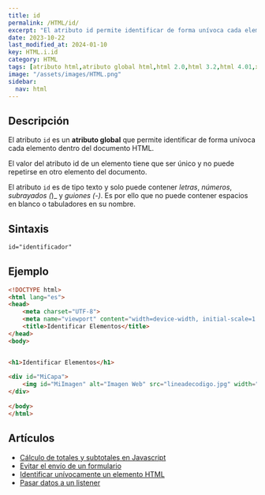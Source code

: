 ```yaml
---
title: id
permalink: /HTML/id/
excerpt: "El atributo id permite identificar de forma unívoca cada elemento en el documento HTML."
date: 2023-10-22
last_modified_at: 2024-01-10
key: HTML.i.id
category: HTML
tags: [atributo html,atributo global html,html 2.0,html 3.2,html 4.01,xhtml 1.0,xhtml 1.1,html 5,html 5.1,html 5.2]
image: "/assets/images/HTML.png"
sidebar:
  nav: html
---
```


## **Descripción**


El atributo `id` es un **atributo global** que permite identificar de forma unívoca cada elemento dentro del documento HTML.


El valor del atributo id de un elemento tiene que ser único y no puede repetirse en otro elemento del documento. 


El atributo `id` es de tipo texto y solo puede contener _letras_, _números_, _subrayados (_)_ y _guiones (-)_. Es por ello que no puede contener espacios en blanco o tabuladores en su nombre.


## **Sintaxis**


```html
id="identificador"
```


## **Ejemplo**


```html
<!DOCTYPE html>
<html lang="es">
<head>
    <meta charset="UTF-8">
    <meta name="viewport" content="width=device-width, initial-scale=1.0">
    <title>Identificar Elementos</title>
</head>
<body>


<h1>Identificar Elementos</h1>
        
<div id="MiCapa">
    <img id="MiImagen" alt="Imagen Web" src="lineadecodigo.jpg" width="100" height="200"/>
</div>
    
</body>
</html>
```


## Artículos

- [Cálculo de totales y subtotales en Javascript](https://lineadecodigo.com/javascript/calculo-de-totales-y-subtotales-en-javascript/)
- [Evitar el envío de un formulario](https://lineadecodigo.com/dom/evitar-el-envio-de-un-formulario/)
- [Identificar unívocamente un elemento HTML](https://lineadecodigo.com/html/identificar-univocamente-un-elemento-html/)
- [Pasar datos a un listener](https://lineadecodigo.com/dom/pasar-datos-a-un-listener/)
